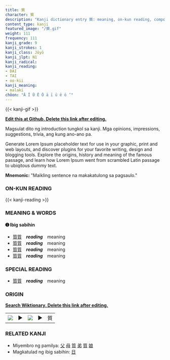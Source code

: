 ```yaml
---
title: 質
character: 質
description: "Kanji dictionary entry 質: meaning, on-kun reading, compounds, origin, related kanji"
content_type: kanji
featured_image: "/質.gif"
weight: 111
frequency: 111
kanji_grade: 9
kanji_strokes: 1
kanji_class: Jōyō
kanji_jlpt: N1
kanji_radical: 
kanji_reading: 
- DAI
- TAI
- oo-kii
kanji_meaning:
- malaki
chōon: "Ā Ī Ū Ē Ō ā ī ū ē ō ’"
---
```

[//]: # (Don't edit the line below. Kanji animated GIF code is automatically generated.)
{{< kanji-gif >}}

[//]: # (Edit below this line.)

**[Edit this at Github. Delete this link after editing.](https://github.com/tim0g/tim/tree/main/content/kanji/質/index.md)**

Magsulat dito ng introduction tungkol sa kanji. Mga opinions, impressions, suggestions, trivia, ang kung ano-ano pa.

Generate Lorem Ipsum placeholder text for use in your graphic, print and web layouts, and discover plugins for your favorite writing, design and blogging tools. Explore the origins, history and meaning of the famous passage, and learn how Lorem Ipsum went from scrambled Latin passage to ubiqitous dummy text.
 
**Mnemonic:** "Maikling sentence na makakatulong sa pagsaulo."

### ON-KUN READING

[//]: # (Don't edit the line below. ON-KUN READING code is automatically generated.)
{{< kanji-reading >}}

### MEANING & WORDS

#### ➊ **Ibig sabihin**
  - [質](../質)[質](../質)　***reading***　meaning
  - [質](../質)[質](../質)　***reading***　meaning
  - [質](../質)[質](../質)　***reading***　meaning
  - [質](../質)[質](../質)　***reading***　meaning

### SPECIAL READING
  - [質](../質)[質](../質)　***reading***　meaning

### ORIGIN

**[Search Wiktionary. Delete this link after editing.](https://wiktionary.org/wiki/質)**
<table class="kanji-table"><tr><td>
<img src="60px-質-bronze.svg.png">
</td><td>▶</td><td>
<img src="60px-質-oracle.svg.png">
</td><td>▶</td>
<td class="kanji-origin">質</td>
</tr></table>

### RELATED KANJI
- Miyembro ng pamilya: [父](../父) [母](../母) [質](../質) [弟](../弟) [質](../質) [娘](../娘)
- Magkatulad ng ibig sabihin: [日](../日)

